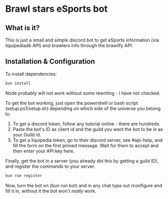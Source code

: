 # Brawl stars eSports bot

## What is it?

This is just a small and simple discord bot to get eSports information (via
liquipediadb API) and brawlers info through the brawlify API.

## Installation & Configuration

To install dependencies:

```bash
bun install
```

Node probably will not work without some rewriting - I have not checked.

To get the bot working, just open the powershell or bash script
(setup.ps1/setup.sh) depending on which side of the universe you belong to.

1. To get a discord token, follow any tutorial online - there are hundreds.
2. Paste the bot's ID as client id and the guild you want the bot to be in as
   your Guild id.
3. To get a liquipedia token, go to their discord server, see #api-help, and
   fill the form on the first pinned message. Wait for them to accept and then
   enter your API key here.

Finally, get the bot in a server (you already did this by getting a guild ID),
and register the commands to your server.

```bash
bun run register
```

Now, turn the bot on (bun run bot) and in any chat type out /configure and fill
it in, without it the bot won't _really_ work.
